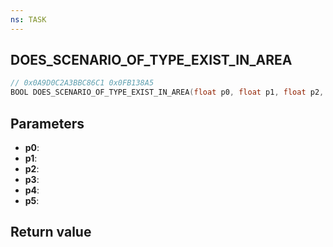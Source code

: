 ```yaml
---
ns: TASK
---
```

## DOES_SCENARIO_OF_TYPE_EXIST_IN_AREA

```c
// 0x0A9D0C2A3BBC86C1 0x0FB138A5
BOOL DOES_SCENARIO_OF_TYPE_EXIST_IN_AREA(float p0, float p1, float p2, char* p3, float p4, BOOL p5);
```


## Parameters
* **p0**: 
* **p1**: 
* **p2**: 
* **p3**: 
* **p4**: 
* **p5**: 

## Return value

